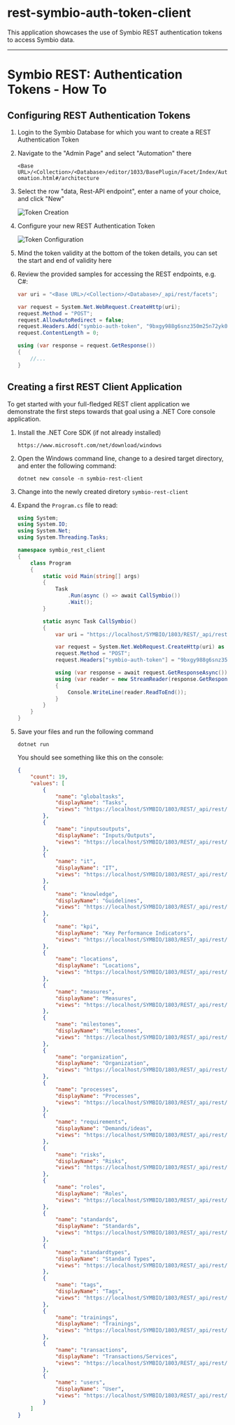 # rest-symbio-auth-token-client

This application showcases the use of Symbio REST authentication tokens to access Symbio data.

---

# Symbio REST: Authentication Tokens - How To

## Configuring REST Authentication Tokens

1. Login to the Symbio Database for which you want to create a REST Authentication Token

2. Navigate to the "Admin Page" and select "Automation" there

   `<Base URL>/<Collection>/<Database>/editor/1033/BasePlugin/Facet/Index/Automation.html#/architecture`

3. Select the row "data, Rest-API endpoint", enter a name of your choice, and click "New"

   ![Token Creation](img/01-Create_Token.png "Token Creation")

4. Configure your new REST Authentication Token

   ![Token Configuration](img/02-Configure_Token.png "Token CreConfigurationation")

5. Mind the token validity at the bottom of the token details, you can set the start and end of validity here

6. Review the provided samples for accessing the REST endpoints, e.g. C#:

   ```csharp
   var uri = "<Base URL>/<Collection>/<Database>/_api/rest/facets";

   var request = System.Net.WebRequest.CreateHttp(uri);
   request.Method = "POST";
   request.AllowAutoRedirect = false;
   request.Headers.Add("symbio-auth-token", "9bxgy988g6snz350m25n72yk01");
   request.ContentLength = 0;

   using (var response = request.GetResponse())
   {
       //...
   }
   ```

## Creating a first REST Client Application

To get started with your full-fledged REST client application we demonstrate the first steps towards that goal using a .NET Core console application.

1. Install the .NET Core SDK (if not already installed)

   `https://www.microsoft.com/net/download/windows`

2. Open the Windows command line, change to a desired target directory, and enter the following command:

   `dotnet new console -n symbio-rest-client`

3. Change into the newly created diretory `symbio-rest-client`

4. Expand the `Program.cs` file to read:

   ```csharp
   using System;
   using System.IO;
   using System.Net;
   using System.Threading.Tasks;

   namespace symbio_rest_client
   {
       class Program
       {
           static void Main(string[] args)
           {
               Task
                   .Run(async () => await CallSymbio())
                   .Wait();
           }

           static async Task CallSymbio()
           {
               var uri = "https://localhost/SYMBIO/1803/REST/_api/rest/facets";

               var request = System.Net.WebRequest.CreateHttp(uri) as HttpWebRequest;
               request.Method = "POST";
               request.Headers["symbio-auth-token"] = "9bxgy988g6snz350m25n72yk01";

               using (var response = await request.GetResponseAsync())
               using (var reader = new StreamReader(response.GetResponseStream()))
               {
                   Console.WriteLine(reader.ReadToEnd());
               }
           }
       }
   }
   ```

5. Save your files and run the following command

   `dotnet run`

   You should see something like this on the console:
   
   ```json
   {
       "count": 19,
       "values": [
           {
               "name": "globaltasks",
               "displayName": "Tasks",
               "views": "https://localhost/SYMBIO/1803/REST/_api/rest/facets/globaltasks/views"
           },
           {
               "name": "inputsoutputs",
               "displayName": "Inputs/Outputs",
               "views": "https://localhost/SYMBIO/1803/REST/_api/rest/facets/inputsoutputs/views"
           },
           {
               "name": "it",
               "displayName": "IT",
               "views": "https://localhost/SYMBIO/1803/REST/_api/rest/facets/it/views"
           },
           {
               "name": "knowledge",
               "displayName": "Guidelines",
               "views": "https://localhost/SYMBIO/1803/REST/_api/rest/facets/knowledge/views"
           },
           {
               "name": "kpi",
               "displayName": "Key Performance Indicators",
               "views": "https://localhost/SYMBIO/1803/REST/_api/rest/facets/kpi/views"
           },
           {
               "name": "locations",
               "displayName": "Locations",
               "views": "https://localhost/SYMBIO/1803/REST/_api/rest/facets/locations/views"
           },
           {
               "name": "measures",
               "displayName": "Measures",
               "views": "https://localhost/SYMBIO/1803/REST/_api/rest/facets/measures/views"
           },
           {
               "name": "milestones",
               "displayName": "Milestones",
               "views": "https://localhost/SYMBIO/1803/REST/_api/rest/facets/milestones/views"
           },
           {
               "name": "organization",
               "displayName": "Organization",
               "views": "https://localhost/SYMBIO/1803/REST/_api/rest/facets/organization/views"
           },
           {
               "name": "processes",
               "displayName": "Processes",
               "views": "https://localhost/SYMBIO/1803/REST/_api/rest/facets/processes/views"
           },
           {
               "name": "requirements",
               "displayName": "Demands/ideas",
               "views": "https://localhost/SYMBIO/1803/REST/_api/rest/facets/requirements/views"
           },
           {
               "name": "risks",
               "displayName": "Risks",
               "views": "https://localhost/SYMBIO/1803/REST/_api/rest/facets/risks/views"
           },
           {
               "name": "roles",
               "displayName": "Roles",
               "views": "https://localhost/SYMBIO/1803/REST/_api/rest/facets/roles/views"
           },
           {
               "name": "standards",
               "displayName": "Standards",
               "views": "https://localhost/SYMBIO/1803/REST/_api/rest/facets/standards/views"
           },
           {
               "name": "standardtypes",
               "displayName": "Standard Types",
               "views": "https://localhost/SYMBIO/1803/REST/_api/rest/facets/standardtypes/views"
           },
           {
               "name": "tags",
               "displayName": "Tags",
               "views": "https://localhost/SYMBIO/1803/REST/_api/rest/facets/tags/views"
           },
           {
               "name": "trainings",
               "displayName": "Trainings",
               "views": "https://localhost/SYMBIO/1803/REST/_api/rest/facets/trainings/views"
           },
           {
               "name": "transactions",
               "displayName": "Transactions/Services",
               "views": "https://localhost/SYMBIO/1803/REST/_api/rest/facets/transactions/views"
           },
           {
               "name": "users",
               "displayName": "User",
               "views": "https://localhost/SYMBIO/1803/REST/_api/rest/facets/users/views"
           }
       ]
   }
   ```